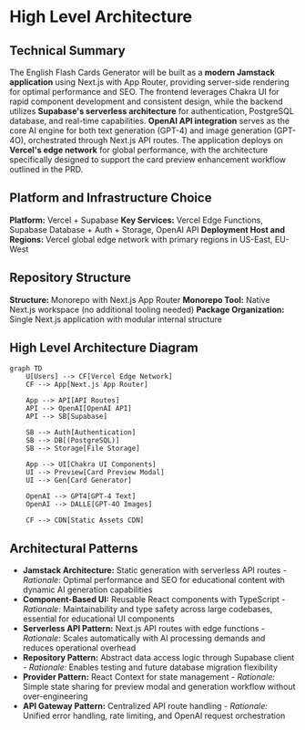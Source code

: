 # High Level Architecture

## Technical Summary

The English Flash Cards Generator will be built as a **modern Jamstack application** using Next.js with App Router, providing server-side rendering for optimal performance and SEO. The frontend leverages Chakra UI for rapid component development and consistent design, while the backend utilizes **Supabase's serverless architecture** for authentication, PostgreSQL database, and real-time capabilities. **OpenAI API integration** serves as the core AI engine for both text generation (GPT-4) and image generation (GPT-4O), orchestrated through Next.js API routes. The application deploys on **Vercel's edge network** for global performance, with the architecture specifically designed to support the card preview enhancement workflow outlined in the PRD.

## Platform and Infrastructure Choice

**Platform:** Vercel + Supabase
**Key Services:** Vercel Edge Functions, Supabase Database + Auth + Storage, OpenAI API
**Deployment Host and Regions:** Vercel global edge network with primary regions in US-East, EU-West

## Repository Structure

**Structure:** Monorepo with Next.js App Router
**Monorepo Tool:** Native Next.js workspace (no additional tooling needed)
**Package Organization:** Single Next.js application with modular internal structure

## High Level Architecture Diagram

```mermaid
graph TD
    U[Users] --> CF[Vercel Edge Network]
    CF --> App[Next.js App Router]
    
    App --> API[API Routes]
    API --> OpenAI[OpenAI API]
    API --> SB[Supabase]
    
    SB --> Auth[Authentication]
    SB --> DB[(PostgreSQL)]
    SB --> Storage[File Storage]
    
    App --> UI[Chakra UI Components]
    UI --> Preview[Card Preview Modal]
    UI --> Gen[Card Generator]
    
    OpenAI --> GPT4[GPT-4 Text]
    OpenAI --> DALLE[GPT-4O Images]
    
    CF --> CDN[Static Assets CDN]
```

## Architectural Patterns

- **Jamstack Architecture:** Static generation with serverless API routes - *Rationale:* Optimal performance and SEO for educational content with dynamic AI generation capabilities
- **Component-Based UI:** Reusable React components with TypeScript - *Rationale:* Maintainability and type safety across large codebases, essential for educational UI components
- **Serverless API Pattern:** Next.js API routes with edge functions - *Rationale:* Scales automatically with AI processing demands and reduces operational overhead
- **Repository Pattern:** Abstract data access logic through Supabase client - *Rationale:* Enables testing and future database migration flexibility
- **Provider Pattern:** React Context for state management - *Rationale:* Simple state sharing for preview modal and generation workflow without over-engineering
- **API Gateway Pattern:** Centralized API route handling - *Rationale:* Unified error handling, rate limiting, and OpenAI request orchestration
